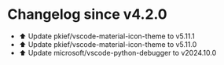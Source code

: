 # Changelog since v4.2.0
- ⬆️ Update pkief/vscode-material-icon-theme to v5.11.1 
- ⬆️ Update pkief/vscode-material-icon-theme to v5.11.0 
- ⬆️ Update microsoft/vscode-python-debugger to v2024.10.0 
